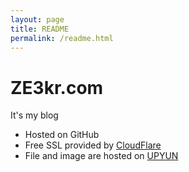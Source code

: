 ```yaml
---
layout: page
title: README
permalink: /readme.html
---
```

ZE3kr.com
===============
It's my blog

- Hosted on GitHub
- Free SSL provided by [CloudFlare](https://www.cloudflare.com)
- File and image are hosted on [UPYUN](https://upyun.com)